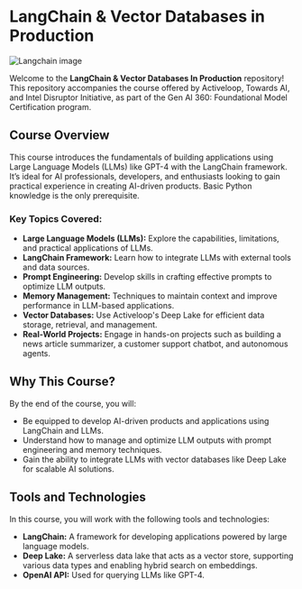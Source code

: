 # LangChain & Vector Databases in Production

![Langchain image](https://media.licdn.com/dms/image/D4E12AQHnLknj0EYfBA/article-cover_image-shrink_600_2000/0/1684267676484?e=2147483647&v=beta&t=PrMj5CmpRsqMecZwmySc3LSnQ9jkZNoer75YWJFzJBM)


Welcome to the **LangChain & Vector Databases In Production** repository! This repository accompanies the course offered by Activeloop, Towards AI, and Intel Disruptor Initiative, as part of the Gen AI 360: Foundational Model Certification program.

## Course Overview

This course introduces the fundamentals of building applications using Large Language Models (LLMs) like GPT-4 with the LangChain framework. It’s ideal for AI professionals, developers, and enthusiasts looking to gain practical experience in creating AI-driven products. Basic Python knowledge is the only prerequisite.

### Key Topics Covered:
- **Large Language Models (LLMs):** Explore the capabilities, limitations, and practical applications of LLMs.
- **LangChain Framework:** Learn how to integrate LLMs with external tools and data sources.
- **Prompt Engineering:** Develop skills in crafting effective prompts to optimize LLM outputs.
- **Memory Management:** Techniques to maintain context and improve performance in LLM-based applications.
- **Vector Databases:** Use Activeloop's Deep Lake for efficient data storage, retrieval, and management.
- **Real-World Projects:** Engage in hands-on projects such as building a news article summarizer, a customer support chatbot, and autonomous agents.

## Why This Course?

By the end of the course, you will:
- Be equipped to develop AI-driven products and applications using LangChain and LLMs.
- Understand how to manage and optimize LLM outputs with prompt engineering and memory techniques.
- Gain the ability to integrate LLMs with vector databases like Deep Lake for scalable AI solutions.

## Tools and Technologies

In this course, you will work with the following tools and technologies:
- **LangChain:** A framework for developing applications powered by large language models.
- **Deep Lake:** A serverless data lake that acts as a vector store, supporting various data types and enabling hybrid search on embeddings.
- **OpenAI API:** Used for querying LLMs like GPT-4.
